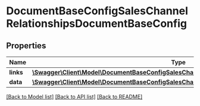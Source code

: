 # DocumentBaseConfigSalesChannelRelationshipsDocumentBaseConfig

## Properties
Name | Type | Description | Notes
------------ | ------------- | ------------- | -------------
**links** | [**\Swagger\Client\Model\DocumentBaseConfigSalesChannelRelationshipsDocumentBaseConfigLinks**](DocumentBaseConfigSalesChannelRelationshipsDocumentBaseConfigLinks.md) |  | [optional] 
**data** | [**\Swagger\Client\Model\DocumentBaseConfigSalesChannelRelationshipsDocumentBaseConfigData**](DocumentBaseConfigSalesChannelRelationshipsDocumentBaseConfigData.md) |  | [optional] 

[[Back to Model list]](../../README.md#documentation-for-models) [[Back to API list]](../../README.md#documentation-for-api-endpoints) [[Back to README]](../../README.md)

